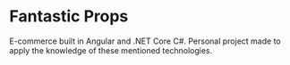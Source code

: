 # Fantastic Props

E-commerce built in Angular and .NET Core C#. 
Personal project made to apply the knowledge of these mentioned technologies.

